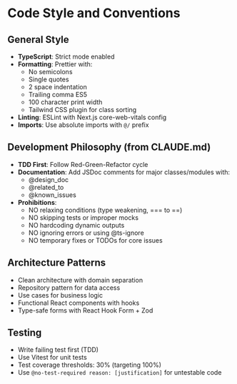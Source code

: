 # Code Style and Conventions

## General Style

- **TypeScript**: Strict mode enabled
- **Formatting**: Prettier with:
  - No semicolons
  - Single quotes
  - 2 space indentation
  - Trailing comma ES5
  - 100 character print width
  - Tailwind CSS plugin for class sorting
- **Linting**: ESLint with Next.js core-web-vitals config
- **Imports**: Use absolute imports with `@/` prefix

## Development Philosophy (from CLAUDE.md)

- **TDD First**: Follow Red-Green-Refactor cycle
- **Documentation**: Add JSDoc comments for major classes/modules with:
  - @design_doc
  - @related_to
  - @known_issues
- **Prohibitions**:
  - NO relaxing conditions (type weakening, === to ==)
  - NO skipping tests or improper mocks
  - NO hardcoding dynamic outputs
  - NO ignoring errors or using @ts-ignore
  - NO temporary fixes or TODOs for core issues

## Architecture Patterns

- Clean architecture with domain separation
- Repository pattern for data access
- Use cases for business logic
- Functional React components with hooks
- Type-safe forms with React Hook Form + Zod

## Testing

- Write failing test first (TDD)
- Use Vitest for unit tests
- Test coverage thresholds: 30% (targeting 100%)
- Use `@no-test-required reason: [justification]` for untestable code
